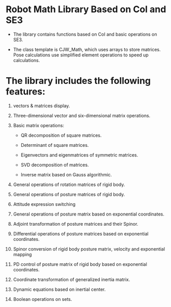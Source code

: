 # Robot Math Library Based on CoI and SE3

- The library contains functions based on CoI and basic operations on SE3.

- The class template is CJW_Math, which uses arrays to store matrices. Pose calculations use simplified element operations to speed up calculations.

# The library includes the following features:

1. vectors & matrices display.

2. Three-dimensional vector and six-dimensional matrix operations.

3. Basic matrix operations:

    - QR decomposition of square matrices.

    - Determinant of square matrices.

    - Eigenvectors and eigenmatrices of symmetric matrices.

    - SVD decomposition of matrices.

    - Inverse matrix based on Gauss algorithmic.

4. General operations of rotation matrices of rigid body.

5. General operations of posture matrices of rigid body.

6. Attitude expression switching

7. General operations of posture matrix based on exponential coordinates.

8. Adjoint transformation of posture matrices and their Spinor.

9. Differential operations of posture matrices based on exponential coordinates.

10. Spinor conversion of rigid body posture matrix, velocity and exponential mapping

11. PD control of posture matrix of rigid body based on exponential coordinates.

12. Coordinate transformation of generalized inertia matrix.

13. Dynamic equations based on inertial center.

14. Boolean operations on sets.


